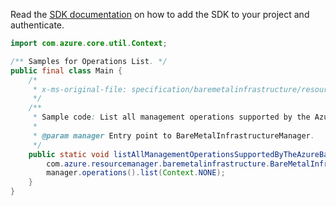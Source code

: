Read the [SDK documentation](https://github.com/Azure/azure-sdk-for-java/blob/azure-resourcemanager-baremetalinfrastructure_1.0.0-beta.1/sdk/baremetalinfrastructure/azure-resourcemanager-baremetalinfrastructure/README.md) on how to add the SDK to your project and authenticate.

```java
import com.azure.core.util.Context;

/** Samples for Operations List. */
public final class Main {
    /*
     * x-ms-original-file: specification/baremetalinfrastructure/resource-manager/Microsoft.BareMetalInfrastructure/stable/2021-08-09/examples/AzureBareMetalOperations_List.json
     */
    /**
     * Sample code: List all management operations supported by the AzureBareMetal RP.
     *
     * @param manager Entry point to BareMetalInfrastructureManager.
     */
    public static void listAllManagementOperationsSupportedByTheAzureBareMetalRP(
        com.azure.resourcemanager.baremetalinfrastructure.BareMetalInfrastructureManager manager) {
        manager.operations().list(Context.NONE);
    }
}
```
